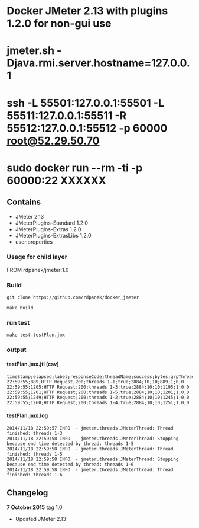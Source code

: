 # Docker JMeter 2.13 with plugins 1.2.0 for non-gui use

# jmeter.sh -Djava.rmi.server.hostname=127.0.0.1
# ssh -L 55501:127.0.0.1:55501 -L 55511:127.0.0.1:55511 -R 55512:127.0.0.1:55512 -p 60000 root@52.29.50.70
# sudo docker run --rm -ti -p 60000:22 XXXXXX

## Contains

* JMeter 2.13
* JMeterPlugins-Standard 1.2.0
* JMeterPlugins-Extras 1.2.0
* JMeterPlugins-ExtrasLibs 1.2.0
* user.properties


### Usage for child layer

  FROM rdpanek/jmeter:1.0

### Build
  `git clone https://github.com/rdpanek/docker_jmeter`

  `make build`

### run test
  `make test testPlan.jmx`

### output

#### testPlan.jmx.jtl (csv)
```
timeStamp;elapsed;label;responseCode;threadName;success;bytes;grpThreads;allThreads;Latency;SampleCount;ErrorCount;IdleTime
22:59:55;889;HTTP Request;200;threads 1-1;true;2884;10;10;889;1;0;0
22:59:55;1205;HTTP Request;200;threads 1-3;true;2884;10;10;1195;1;0;0
22:59:55;1201;HTTP Request;200;threads 1-5;true;2884;10;10;1201;1;0;0
22:59:55;1249;HTTP Request;200;threads 1-2;true;2884;10;10;1245;1;0;0
22:59:55;1260;HTTP Request;200;threads 1-4;true;2884;10;10;1251;1;0;0
```

#### testPlan.jmx.log
```
2014/11/18 22:59:57 INFO  - jmeter.threads.JMeterThread: Thread finished: threads 1-3
2014/11/18 22:59:58 INFO  - jmeter.threads.JMeterThread: Stopping because end time detected by thread: threads 1-5
2014/11/18 22:59:58 INFO  - jmeter.threads.JMeterThread: Thread finished: threads 1-5
2014/11/18 22:59:58 INFO  - jmeter.threads.JMeterThread: Stopping because end time detected by thread: threads 1-6
2014/11/18 22:59:58 INFO  - jmeter.threads.JMeterThread: Thread finished: threads 1-6
```

## Changelog
**7 October 2015** tag 1.0
- Updated JMeter 2.13
